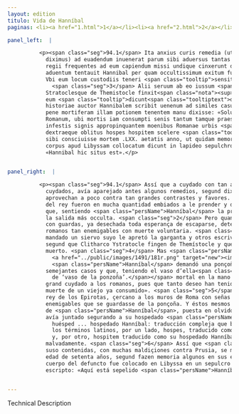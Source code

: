 ```yaml
---
layout: edition
titulo: Vida de Hanníbal
paginas: <li><a href="1.html">1</a></li><li><a href="2.html">2</a></li><li><a href="3.html">3</a></li><li><a href="4.html">4</a></li><li><a href="5.html">5</a></li><li><a href="6.html">6</a></li><li><a href="7.html">7</a></li><li><a href="8.html">8</a></li><li><a href="9.html">9</a></li><li><a href="10.html">10</a></li><li><a href="11.html">11</a></li><li><a href="12.html">12</a></li><li><a href="13.html">13</a></li><li><a href="14.html">14</a></li><li><a href="15.html">15</a></li><li><a href="16.html">16</a></li><li><a href="17.html">17</a></li><li><a href="18.html">18</a></li><li><a href="19.html">19</a></li><li><a href="20.html">20</a></li><li><a href="21.html">21</a></li><li><a href="22.html">22</a></li><li><a href="23.html">23</a></li><li><a href="24.html">24</a></li><li><a href="25.html">25</a></li><li><a href="26.html">26</a></li><li><a href="27.html">27</a></li><li><a href="28.html">28</a></li><li><a href="29.html">29</a></li><li><a href="30.html">30</a></li><li><a href="31.html">31</a></li><li><a href="32.html">32</a></li><li><a href="33.html">33</a></li><li><a href="34.html">34</a></li><li><a href="35.html">35</a></li><li><a href="36.html">36</a></li><li><a href="37.html">37</a></li><li><a href="38.html">38</a></li><li><a href="39.html">39</a></li><li><a href="40.html">40</a></li><li><a href="41.html">41</a></li><li><a href="42.html">42</a></li><li><a href="43.html">43</a></li><li><a href="44.html">44</a></li><li><a href="45.html">45</a></li><li><a href="46.html">46</a></li><li><a href="47.html">47</a></li><li><a href="48.html">48</a></li><li><a href="49.html">49</a></li><li><a href="50.html">50</a></li><li><a href="51.html">51</a></li><li><a href="52.html">52</a></li><li><a href="53.html">53</a></li><li><a href="54.html">54</a></li><li><a href="55.html">55</a></li><li><a href="56.html">56</a></li><li><a href="57.html">57</a></li><li><a href="58.html">58</a></li><li><a href="59.html">59</a></li><li><a href="60.html">60</a></li><li><a href="61.html">61</a></li><li><a href="62.html">62</a></li><li><a href="63.html">63</a></li><li><a href="64.html">64</a></li><li><a href="65.html">65</a></li><li><a href="66.html">66</a></li><li><a href="67.html">67</a></li><li><a href="68.html">68</a></li><li><a href="69.html">69</a></li><li><a href="70.html">70</a></li><li><a href="71.html">71</a></li><li><a href="72.html">72</a></li><li><a href="73.html">73</a></li><li><a href="74.html">74</a></li><li><a href="75.html">75</a></li><li><a href="76.html">76</a></li><li><a href="77.html">77</a></li><li><a href="78.html">78</a></li><li><a href="79.html">79</a></li><li><a href="80.html">80</a></li><li><a href="81.html">81</a></li><li><a href="82.html">82</a></li><li><a href="83.html">83</a></li><li><a href="84.html">84</a></li><li><a href="85.html">85</a></li><li><a href="86.html">86</a></li><li><a href="87.html">87</a></li><li><a href="88.html">88</a></li><li><a href="89.html">89</a></li><li><a href="90.html">90</a></li><li><a href="91.html">91</a></li><li><a href="92.html">92</a></li><li><a href="93.html">93</a></li><li><a href="94.html">94</a></li><li><a href="95.html">95</a></li><li><a href="96.html">96</a></li>

panel_left:  |

          <p><span class="seg">94.1</span> Ita anxius curis remedia (ut supra
            diximus) ad euadendum inuenerat parum sibi aduersus tantas opes profutura. Cum milites
            regii frequentes ad eum capiendum missi undique cinxerunt domum, ad primum eorum
            aduentum tentauit Hannibal per quam occultissimum exitum fugam capessere. <span class="seg">2</span>
            Vbi eum locum custodiis teneri <span class="tooltip">sensit<span class="tooltiptext">censit #E #r #s </span></span> omni spe euadendi abiecta, statuit morte uoluntaria Romanorum manus effugere.
              <span class="seg">3</span> Alii seruum ab eo iussum <span class="tooltip">compressa<span class="tooltiptext">comprehensa #U </span></span> gula spiritum interclusisse tradunt. Quidam sanguinem tauri, sicut Clitarchus
            Stratoclesque de Themistocle finxit<span class="nota"><sup>41</sup><span class="texto_nota">Plutarco, Them. XXXI.</span></span>, bibisse
            eum <span class="tooltip">dicunt<span class="tooltiptext">dicetur #r #s </span></span> atque eo potu mortuum concidisse. <span class="seg">4</span> Liuius autem locupletissimus
            historiae auctor Hannibalem scribit uenenum ad similes casus praeparatum poposcisse et
            pene mortiferam illam potionem tenentem manu dixisse: «Soluamus ingenti cura populum
            Romanum, ubi mortis iam consumpti senis tantum tamque praesens desiderium tenet»<span class="nota"><sup>42</sup><span class="texto_nota">Livio XXXIX, 54.</span></span>. <span class="seg">5</span> Romani patres Pyrrhum Epirotarum regem
            infestis signis appropinquantem moenibus Romanae urbis <span class="tooltip">a ueneno<span class="tooltiptext"><span class="om"><i>om. </i></span> #S </span></span> monuerunt, ut caueret. Hi auctores fuere, ut regiae dignitatis uinctaeque
            dextraeque oblitus hospes hospitem scelere <span class="tooltip">prodiret<span class="tooltiptext">proderet #F #M #N #P #R #S #U #W #r #s </span></span>. <span class="seg">6</span> His dictis regem Prusiam multis execrationibus detestatum ueneno
            sibi consciuisse mortem .LXX. aetatis anno, ut quidam memoriae prodiderunt. Defuncti
            corpus apud Libyssam collocatum dicunt in lapideo sepulchro, in quo scriptum fuit:
            «Hannibal hic situs est».</p>
        

panel_right:  |

          <p><span class="seg">94.1</span> Assí que a cuydado con tan ansiosos
            cuydados, avía aparejado antes algunos remedios, segund diximos, para se fuyr, que le
            aprovechan a poco contra tan grandes contrastes y favores. Ca los guerreros de la guarda
            del rey fueron en mucha quantidad embiados a le prender y de tal manera çercaron la casa
            que, sentiendo <span class="persName">Hanníbal</span> la primera llegada d’ellos, tentó fuyr por
            la salida más occulta. <span class="seg">2</span> Pero quan conosçió que aquel logar estava occupado
            con guardas, ya desechada toda esperança de escaparse, determinó fuyr las manos de los
            romanos tan enemigables con muerte voluntaria. <span class="seg">3</span> Dizen algunos que por su
            mandado un siervo suyo le apretó la garganta y otros escriven que bevió sangre de toro,
            segund que Clitharco Ystratocle fingen de Themístocle y que con aquel bebraje cayó
            muerto. <span class="seg">4</span> Mas <span class="persName">Livio</span> , muy mucho rico auctor de historia,
              <a href="../public/images/1491/181r.png" target="new"><img class="facs" src="../public/images/1491/1491.jpg"/></a>[181r,b] escrive que
              <span class="persName">Hanníbal</span> demandó una ponçoña que tenía él apparejada para
            semejantes casos y que, teniendo el vaso d’ella<span class="nota"><sup>34</sup><span class="texto_nota">vaso d’ella: en el sentido
              de ‘vaso de la ponzoña’.</span></span> mortal en la mano para la bever, dixo: «Quitemos tan
            grand cuydado a los romanos, pues que tanto deseo han tenido y al presente tienen de la
            muerte de un viejo ya consumido». <span class="seg">5</span> Los padres romanos amonestaron a Pyrrho,
            rey de los Epirotas, çercano a los muros de Roma con señas
            enemigables que se guardasse de la ponçoña. Y éstos mesmos causaron que Prusia, huésped
            de <span class="persName">Hanníbal</span>, puesta en olvido la dignidad real y la diestra que
            avía juntado segurando a su hospedado <span class="persName">Hanníbal</span><span class="nota"><sup>35</sup><span class="texto_nota">Prusia,
              huésped ... hospedado Hanníbal: traducción compleja que busca explicitar y diferenciar
              los términos latinos, por un lado, hospes, traducido como Prusia, huésped de Hanníbal
              y, por otro, hospitem traducido como su hospedado Hanníbal.</span></span> le entregasse
            malvadamente. <span class="seg">6</span> Assí que <span class="persName">Hanníbal</span>, dichas las palabras
            suso contenidas, con muchas maldiçiones contra Prusia, se mató con aquella ponçoña de
            edad de setenta años, segund fazen memoria algunos en sus escripturas. Y dizen qu’el
            cuerpo del defuncto fue colocado en Libyssa en un sepulcro de marmor, en que estava
            escripto: «Aquí está sepelido <span class="persName">Hanníbal</span>».</p>
        

---
```


Technical Description 